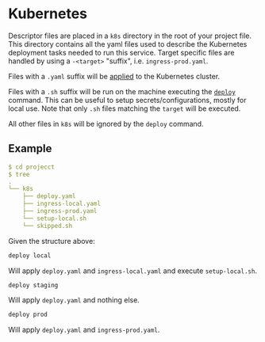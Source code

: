 # Kubernetes

Descriptor files are placed in a `k8s` directory in the root of your project file.
This directory contains all the yaml files used to describe the Kubernetes deployment tasks needed to run this service.
Target specific files are handled by using a `-<target>` "suffix", i.e. `ingress-prod.yaml`.

Files with a `.yaml` suffix will be [applied](https://kubernetes.io/docs/reference/generated/kubectl/kubectl-commands#apply) to the Kubernetes cluster.

Files with a `.sh` suffix will be run on the machine executing the [`deploy`](/commands/deploy) command.
This can be useful to setup secrets/configurations, mostly for local use.
Note that only `.sh` files matching the `target` will be executed.

All other files in `k8s` will be ignored by the `deploy` command.

## Example
````yaml
$ cd projecct
$ tree
.
└── k8s
    ├── deploy.yaml
    ├── ingress-local.yaml
    ├── ingress-prod.yaml
    └── setup-local.sh
    └── skipped.sh

````

Given the structure above:

````sh
deploy local
````
Will apply `deploy.yaml` and `ingress-local.yaml` and execute `setup-local.sh`.

````sh
deploy staging
````
Will apply `deploy.yaml` and nothing else.

````sh
deploy prod
````
Will apply `deploy.yaml` and `ingress-prod.yaml`.

